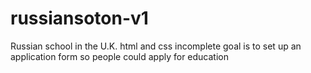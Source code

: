 # russiansoton-v1
Russian school in the U.K.
html and css incomplete
goal is to set up an application form so people could apply for education
